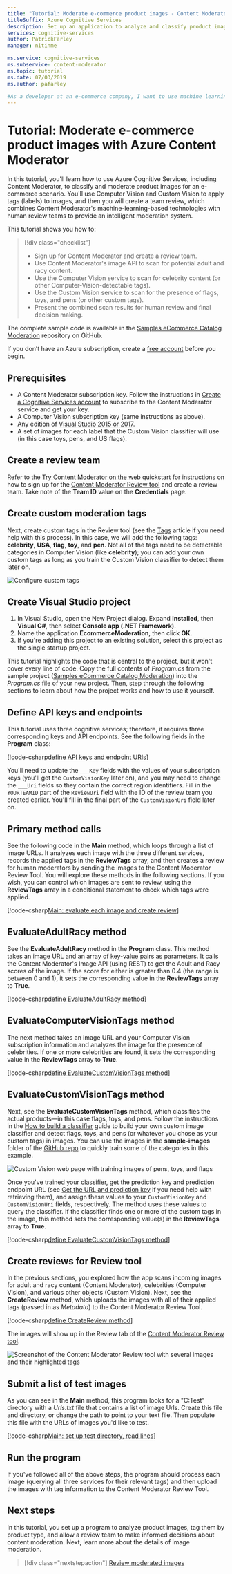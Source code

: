```yaml
---
title: "Tutorial: Moderate e-commerce product images - Content Moderator"
titleSuffix: Azure Cognitive Services
description: Set up an application to analyze and classify product images with specified labels (using Azure Computer Vision and Custom Vision). Tag objectionable images to be further reviewed (using Azure Content Moderator).
services: cognitive-services
author: PatrickFarley
manager: nitinme

ms.service: cognitive-services
ms.subservice: content-moderator
ms.topic: tutorial
ms.date: 07/03/2019
ms.author: pafarley

#As a developer at an e-commerce company, I want to use machine learning to both categorize product images and tag objectionable images for further review by my team.
---
```


# Tutorial: Moderate e-commerce product images with Azure Content Moderator

In this tutorial, you'll learn how to use Azure Cognitive Services, including Content Moderator, to classify and moderate product images for an e-commerce scenario. You'll use Computer Vision and Custom Vision to apply tags (labels) to images, and then you will create a team review, which combines Content Moderator's machine-learning-based technologies with human review teams to provide an intelligent moderation system.

This tutorial shows you how to:

> [!div class="checklist"]
> * Sign up for Content Moderator and create a review team.
> * Use Content Moderator's image API to scan for potential adult and racy content.
> * Use the Computer Vision service to scan for celebrity content (or other Computer-Vision-detectable tags).
> * Use the Custom Vision service to scan for the presence of flags, toys, and pens (or other custom tags).
> * Present the combined scan results for human review and final decision making.

The complete sample code is available in the [Samples eCommerce Catalog Moderation](https://github.com/MicrosoftContentModerator/samples-eCommerceCatalogModeration) repository on GitHub.

If you don’t have an Azure subscription, create a [free account](https://azure.microsoft.com/free/?WT.mc_id=A261C142F) before you begin.

## Prerequisites

- A Content Moderator subscription key. Follow the instructions in [Create a Cognitive Services account](https://docs.microsoft.com/azure/cognitive-services/cognitive-services-apis-create-account) to subscribe to the Content Moderator service and get your key.
- A Computer Vision subscription key (same instructions as above).
- Any edition of [Visual Studio 2015 or 2017](https://www.visualstudio.com/downloads/).
- A set of images for each label that the Custom Vision classifier will use (in this case toys, pens, and US flags).

## Create a review team

Refer to the [Try Content Moderator on the web](quick-start.md) quickstart for instructions on how to sign up for the [Content Moderator Review tool](https://contentmoderator.cognitive.microsoft.com/) and create a review team. Take note of the **Team ID** value on the **Credentials** page.

## Create custom moderation tags

Next, create custom tags in the Review tool (see the [Tags](https://docs.microsoft.com/azure/cognitive-services/content-moderator/review-tool-user-guide/tags) article if you need help with this process). In this case, we will add the following tags: **celebrity**, **USA**, **flag**, **toy**, and **pen**. Not all of the tags need to be detectable categories in Computer Vision (like **celebrity**); you can add your own custom tags as long as you train the Custom Vision classifier to detect them later on.

![Configure custom tags](images/tutorial-ecommerce-tags2.PNG)

## Create Visual Studio project

1. In Visual Studio, open the New Project dialog. Expand **Installed**, then **Visual C#**, then select **Console app (.NET Framework)**.
1. Name the application **EcommerceModeration**, then click **OK**.
1. If you're adding this project to an existing solution, select this project as the single startup project.

This tutorial highlights the code that is central to the project, but it won't cover every line of code. Copy the full contents of _Program.cs_ from the sample project ([Samples eCommerce Catalog Moderation](https://github.com/MicrosoftContentModerator/samples-eCommerceCatalogModeration)) into the _Program.cs_ file of your new project. Then, step through the following sections to learn about how the project works and how to use it yourself.

## Define API keys and endpoints

This tutorial uses three cognitive services; therefore, it requires three corresponding keys and API endpoints. See the following fields in the **Program** class:

[!code-csharp[define API keys and endpoint URIs](~/samples-eCommerceCatalogModeration/Fusion/Program.cs?range=21-29)]

You'll need to update the `___Key` fields with the values of your subscription keys (you'll get the `CustomVisionKey` later on), and you may need to change the `___Uri` fields so they contain the correct region identifiers. Fill in the `YOURTEAMID` part of the `ReviewUri` field with the ID of the review team you created earlier. You'll fill in the final part of the `CustomVisionUri` field later on.

## Primary method calls

See the following code in the **Main** method, which loops through a list of image URLs. It analyzes each image with the three different services, records the applied tags in the **ReviewTags** array, and then creates a review for human moderators by sending the images to the Content Moderator Review Tool. You will explore these methods in the following sections. If you wish, you can control which images are sent to review, using the **ReviewTags** array in a conditional statement to check which tags were applied.

[!code-csharp[Main: evaluate each image and create review](~/samples-eCommerceCatalogModeration/Fusion/Program.cs?range=53-70)]

## EvaluateAdultRacy method

See the **EvaluateAdultRacy** method in the **Program** class. This method takes an image URL and an array of key-value pairs as parameters. It calls the Content Moderator's Image API (using REST) to get the Adult and Racy scores of the image. If the score for either is greater than 0.4 (the range is between 0 and 1), it sets the corresponding value in the **ReviewTags** array to **True**.

[!code-csharp[define EvaluateAdultRacy method](~/samples-eCommerceCatalogModeration/Fusion/Program.cs?range=73-113)]

## EvaluateComputerVisionTags method

The next method takes an image URL and your Computer Vision subscription information and analyzes the image for the presence of celebrities. If one or more celebrities are found, it sets the corresponding value in the **ReviewTags** array to **True**.

[!code-csharp[define EvaluateCustomVisionTags method](~/samples-eCommerceCatalogModeration/Fusion/Program.cs?range=115-146)]

## EvaluateCustomVisionTags method

Next, see the **EvaluateCustomVisionTags** method, which classifies the actual products&mdash;in this case flags, toys, and pens. Follow the instructions in the [How to build a classifier](https://docs.microsoft.com/azure/cognitive-services/custom-vision-service/getting-started-build-a-classifier) guide to build your own custom image classifier and detect flags, toys, and pens (or whatever you chose as your custom tags) in images. You can use the images in the **sample-images** folder of the [GitHub repo](https://github.com/MicrosoftContentModerator/samples-eCommerceCatalogModeration) to quickly train some of the categories in this example.

![Custom Vision web page with training images of pens, toys, and flags](images/tutorial-ecommerce-custom-vision.PNG)

Once you've trained your classifier, get the prediction key and prediction endpoint URL (see [Get the URL and prediction key](https://docs.microsoft.com/azure/cognitive-services/custom-vision-service/use-prediction-api#get-the-url-and-prediction-key) if you need help with retrieving them), and assign these values to your `CustomVisionKey` and `CustomVisionUri` fields, respectively. The method uses these values to query the classifier. If the classifier finds one or more of the custom tags in the image, this method sets the corresponding value(s) in the **ReviewTags** array to **True**.

[!code-csharp[define EvaluateCustomVisionTags method](~/samples-eCommerceCatalogModeration/Fusion/Program.cs?range=148-171)]

## Create reviews for Review tool

In the previous sections, you explored how the app scans incoming images for adult and racy content (Content Moderator), celebrities (Computer Vision), and various other objects (Custom Vision). Next, see the **CreateReview** method, which uploads the images with all of their applied tags (passed in as _Metadata_) to the Content Moderator Review Tool.

[!code-csharp[define CreateReview method](~/samples-eCommerceCatalogModeration/Fusion/Program.cs?range=173-196)]

The images will show up in the Review tab of the [Content Moderator Review tool](https://contentmoderator.cognitive.microsoft.com/).

![Screenshot of the Content Moderator Review tool with several images and their highlighted tags](images/tutorial-ecommerce-content-moderator.PNG)

## Submit a list of test images

As you can see in the **Main** method, this program looks for a "C:Test" directory with a _Urls.txt_ file that contains a list of image Urls. Create this file and directory, or change the path to point to your text file. Then populate this file with the URLs of images you'd like to test.

[!code-csharp[Main: set up test directory, read lines](~/samples-eCommerceCatalogModeration/Fusion/Program.cs?range=38-51)]

## Run the program

If you've followed all of the above steps, the program should process each image (querying all three services for their relevant tags) and then upload the images with tag information to the Content Moderator Review Tool.

## Next steps

In this tutorial, you set up a program to analyze product images, tag them by product type, and allow a review team to make informed decisions about content moderation. Next, learn more about the details of image moderation.

> [!div class="nextstepaction"]
> [Review moderated images](./review-tool-user-guide/review-moderated-images.md)
